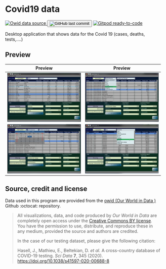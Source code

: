 # Covid19  data  

<p>
    <a href="https://github.com/owid/covid-19-data/tree/master/public/data">
        <img src="https://img.shields.io/badge/Data%20source-owid-c6ff00.svg?&style=for-the-badge" alt="Owid data source"/>  
    </a>
    <button>
        <img alt="GitHub last commit" src="https://img.shields.io/github/last-commit/faouzimohamed/covid-data?color=%2390e0c0&style=for-the-badge">
    </button>
    <a href="https://gitpod.io/#https://github.com/faouziMohamed/covid-data">
        <img src="https://img.shields.io/badge/Gitpod-ready--to--code-blue?logo=gitpod&style=for-the-badge" alt="Gitpod ready-to-code"/>
    </a>  
</p>  
Desktop application that shows data for the Covid 19 (cases, deaths, tests,....)

## Preview

|Preview |Preview |
|:-:|:-:|
|![screenshot1](assets/screenshots/covid-data-1.png)|![screenshot1](assets/screenshots/covid-data-2.png) |
|![screenshot1](assets/screenshots/covid-data-3.png)|![screenshot1](assets/screenshots/covid-data-4.png)|



## Source, credit and license

Data used in this program are provided from the [owid (Our World in Data )](https://github.com/owid/covid-19-data/tree/master/public/data) Github :octocat: repository.

> All visualizations, data, and code produced by *Our World in Data* are completely open access under the [Creative Commons BY license](https://creativecommons.org/licenses/by/4.0/). You have the permission to use, distribute, and reproduce these in any medium, provided the source and authors are credited.
>
> In the case of our testing dataset, please give the following citation:
>
> Hasell, J., Mathieu, E., Beltekian, D. *et al.* A cross-country database of COVID-19 testing. *Sci Data* **7**, 345 (2020). https://doi.org/10.1038/s41597-020-00688-8
